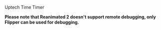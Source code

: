 Uptech Time Timer

**Please note that Reanimated 2 doesn't support remote debugging, only Flipper can be used for debugging.**
